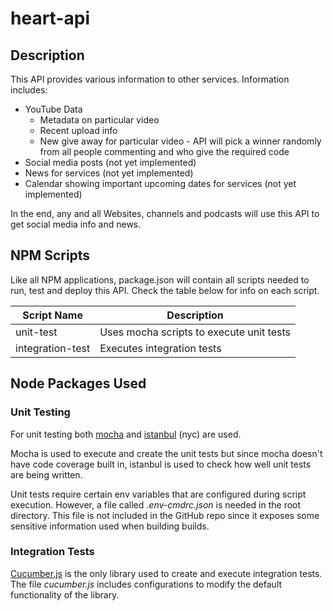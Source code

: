 # heart-api

## Description

This API provides various information to other services. Information includes:

- YouTube Data
  - Metadata on particular video
  - Recent upload info
  - New give away for particular video - API will pick a winner randomly from all people commenting and who give the required code
- Social media posts (not yet implemented)
- News for services (not yet implemented)
- Calendar showing important upcoming dates for services (not yet implemented)

In the end, any and all Websites, channels and podcasts will use this API to get social media info and news.

## NPM Scripts

Like all NPM applications, package.json will contain all scripts needed to run, test and deploy this API. Check the table below for info on each script.

| Script Name | Description |
| ----------- | ----------- |
| unit-test   | Uses mocha scripts to execute unit tests |
| integration-test | Executes integration tests |

## Node Packages Used

### Unit Testing

For unit testing both [mocha](https://mochajs.org) and [istanbul](https://istanbul.js.org) (nyc) are used.

Mocha is used to execute and create the unit tests but since mocha doesn't have code coverage built in, istanbul is used to check how well unit tests are being written.

Unit tests require certain env variables that are configured during script execution. However, a file called *.env-cmdrc.json* is needed in the root directory. This file is not included in the GitHub repo since it exposes some sensitive information used when building builds.

### Integration Tests

[Cucumber.js](https://github.com/cucumber/cucumber-js/tree/master) is the only library used to create and execute integration tests. The file *cucumber.js* includes configurations to modify the default functionality of the library.
